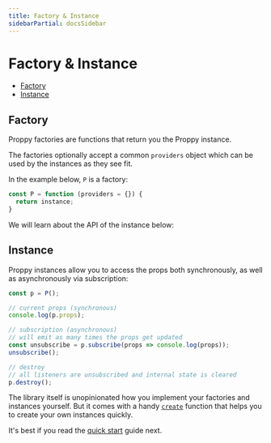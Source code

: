```yaml
---
title: Factory & Instance
sidebarPartial: docsSidebar
---
```


# Factory & Instance

<!-- MarkdownTOC autolink=true bracket=round -->

- [Factory](#factory)
- [Instance](#instance)

<!-- /MarkdownTOC -->

## Factory

Proppy factories are functions that return you the Proppy instance.

The factories optionally accept a common `providers` object which can be used by the instances as they see fit.

In the example below, `P` is a factory:

```js
const P = function (providers = {}) {
  return instance;
}
```

We will learn about the API of the instance below:

## Instance

Proppy instances allow you to access the props both synchronously, as well as asynchronously via subscription:

```js
const p = P();

// current props (synchronous)
console.log(p.props);

// subscription (asynchronous)
// will emit as many times the props get updated
const unsubscribe = p.subscribe(props => console.log(props));
unsubscribe();

// destroy
// all listeners are unsubscribed and internal state is cleared
p.destroy();
```

The library itself is unopinionated how you implement your factories and instances yourself. But it comes with a handy [`create`](../packages/proppy#create) function that helps you to create your own instances quickly.

It's best if you read the [quick start](../quickstart) guide next.
